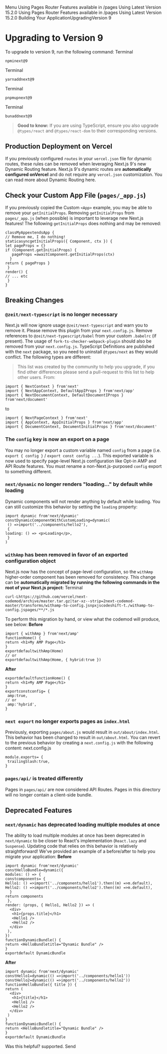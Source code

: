 Menu
Using Pages Router
Features available in /pages
Using Latest Version
15.2.0
Using Pages Router
Features available in /pages
Using Latest Version
15.2.0
Building Your ApplicationUpgradingVersion 9
# Upgrading to Version 9
To upgrade to version 9, run the following command:
Terminal
```
npminext@9
```

Terminal
```
yarnaddnext@9
```

Terminal
```
pnpmupnext@9
```

Terminal
```
bunaddnext@9
```

> **Good to know:** If you are using TypeScript, ensure you also upgrade `@types/react` and `@types/react-dom` to their corresponding versions.
## Production Deployment on Vercel
If you previously configured `routes` in your `vercel.json` file for dynamic routes, these rules can be removed when leveraging Next.js 9's new Dynamic Routing feature.
Next.js 9's dynamic routes are **automatically configured onVercel** and do not require any `vercel.json` customization.
You can read more about Dynamic Routing here.
## Check your Custom App File (`pages/_app.js`)
If you previously copied the Custom `<App>` example, you may be able to remove your `getInitialProps`.
Removing `getInitialProps` from `pages/_app.js` (when possible) is important to leverage new Next.js features!
The following `getInitialProps` does nothing and may be removed:
```
classMyAppextendsApp {
// Remove me, I do nothing!
staticasyncgetInitialProps({ Component, ctx }) {
let pageProps = {}
if (Component.getInitialProps) {
   pageProps =awaitComponent.getInitialProps(ctx)
  }
return { pageProps }
 }
render() {
// ... etc
 }
}
```

## Breaking Changes
### `@zeit/next-typescript` is no longer necessary
Next.js will now ignore usage `@zeit/next-typescript` and warn you to remove it. Please remove this plugin from your `next.config.js`.
Remove references to `@zeit/next-typescript/babel` from your custom `.babelrc` (if present).
The usage of `fork-ts-checker-webpack-plugin` should also be removed from your `next.config.js`.
TypeScript Definitions are published with the `next` package, so you need to uninstall `@types/next` as they would conflict.
The following types are different:
> This list was created by the community to help you upgrade, if you find other differences please send a pull-request to this list to help other users.
From:
```
import { NextContext } from'next'
import { NextAppContext, DefaultAppIProps } from'next/app'
import { NextDocumentContext, DefaultDocumentIProps } from'next/document'
```

to
```
import { NextPageContext } from'next'
import { AppContext, AppInitialProps } from'next/app'
import { DocumentContext, DocumentInitialProps } from'next/document'
```

### The `config` key is now an export on a page
You may no longer export a custom variable named `config` from a page (i.e. `export { config }` / `export const config ...`). This exported variable is now used to specify page-level Next.js configuration like Opt-in AMP and API Route features.
You must rename a non-Next.js-purposed `config` export to something different.
### `next/dynamic` no longer renders "loading..." by default while loading
Dynamic components will not render anything by default while loading. You can still customize this behavior by setting the `loading` property:
```
import dynamic from'next/dynamic'
constDynamicComponentWithCustomLoading=dynamic(
 () =>import('../components/hello2'),
 {
loading: () => <p>Loading</p>,
 }
)
```

### `withAmp` has been removed in favor of an exported configuration object
Next.js now has the concept of page-level configuration, so the `withAmp` higher-order component has been removed for consistency.
This change can be **automatically migrated by running the following commands in the root of your Next.js project:**
Terminal
```
curl-Lhttps://github.com/vercel/next-codemod/archive/master.tar.gz|tar-xz--strip=2next-codemod-master/transforms/withamp-to-config.jsnpxjscodeshift-t./withamp-to-config.jspages/**/*.js
```

To perform this migration by hand, or view what the codemod will produce, see below:
**Before**
```
import { withAmp } from'next/amp'
functionHome() {
return <h1>My AMP Page</h1>
}
exportdefaultwithAmp(Home)
// or
exportdefaultwithAmp(Home, { hybrid:true })
```

**After**
```
exportdefaultfunctionHome() {
return <h1>My AMP Page</h1>
}
exportconstconfig= {
 amp:true,
// or
 amp:'hybrid',
}
```

### `next export` no longer exports pages as `index.html`
Previously, exporting `pages/about.js` would result in `out/about/index.html`. This behavior has been changed to result in `out/about.html`.
You can revert to the previous behavior by creating a `next.config.js` with the following content:
next.config.js
```
module.exports= {
 trailingSlash:true,
}
```

### `pages/api/` is treated differently
Pages in `pages/api/` are now considered API Routes. Pages in this directory will no longer contain a client-side bundle.
## Deprecated Features
### `next/dynamic` has deprecated loading multiple modules at once
The ability to load multiple modules at once has been deprecated in `next/dynamic` to be closer to React's implementation (`React.lazy` and `Suspense`).
Updating code that relies on this behavior is relatively straightforward! We've provided an example of a before/after to help you migrate your application:
**Before**
```
import dynamic from'next/dynamic'
constHelloBundle=dynamic({
modules: () => {
constcomponents= {
Hello1: () =>import('../components/hello1').then((m) =>m.default),
Hello2: () =>import('../components/hello2').then((m) =>m.default),
  }
return components
 },
render: (props, { Hello1, Hello2 }) => (
  <div>
   <h1>{props.title}</h1>
   <Hello1 />
   <Hello2 />
  </div>
 ),
})
functionDynamicBundle() {
return <HelloBundletitle="Dynamic Bundle" />
}
exportdefault DynamicBundle
```

**After**
```
import dynamic from'next/dynamic'
constHello1=dynamic(() =>import('../components/hello1'))
constHello2=dynamic(() =>import('../components/hello2'))
functionHelloBundle({ title }) {
return (
  <div>
   <h1>{title}</h1>
   <Hello1 />
   <Hello2 />
  </div>
 )
}
functionDynamicBundle() {
return <HelloBundletitle="Dynamic Bundle" />
}
exportdefault DynamicBundle
```

Was this helpful?
supported.
Send

